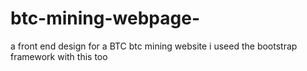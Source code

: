 # btc-mining-webpage-
a front end design for a  BTC btc mining website 
i useed the bootstrap framework with this too 
